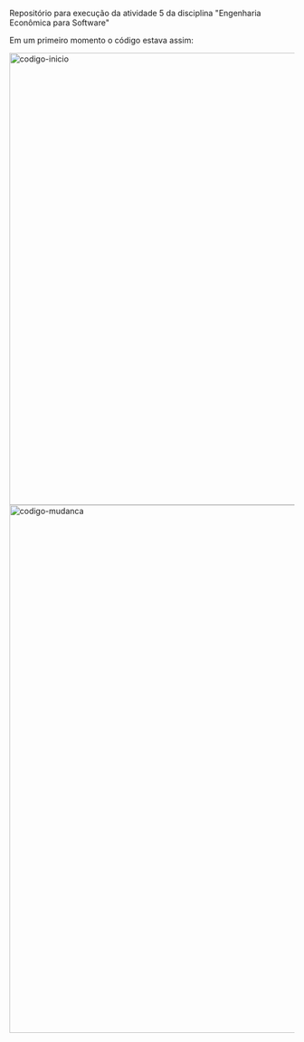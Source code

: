 Repositório para execução da atividade 5 da disciplina "Engenharia Econômica para Software"

Em um primeiro momento o código estava assim:

<img width="799" alt="codigo-inicio" src="https://github.com/eduardobandeiramg/Lab05/assets/69736656/35907b04-3aab-4a90-8cde-b3288642b8e9">
<img width="933" alt="codigo-mudanca" src="https://github.com/eduardobandeiramg/Lab05/assets/69736656/f8f6ea24-3819-45b1-89b8-6da7ddd303ba">
